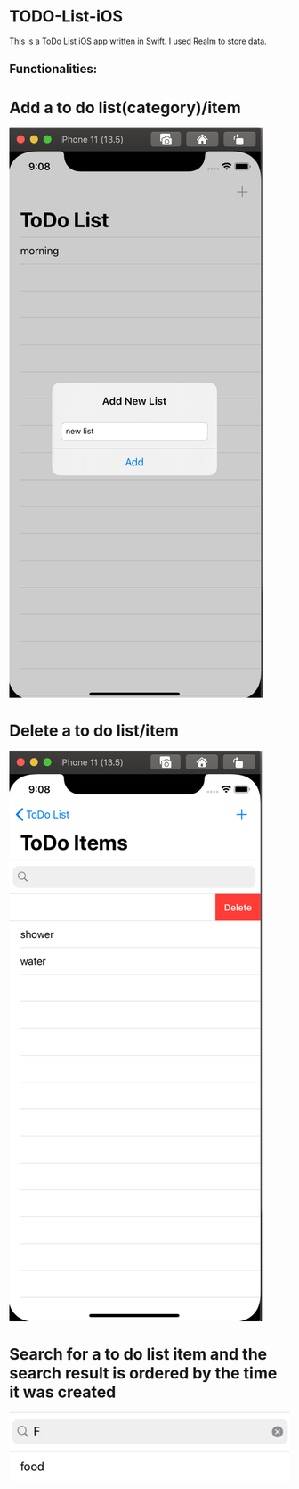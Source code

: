 # TODO-List-iOS

This is a ToDo List iOS app written in Swift. I used Realm to store data. 

## Functionalities: 
# Add a to do list(category)/item
![add](https://github.com/yvoxu/TODO-List-iOS/blob/master/demo/add.png)

# Delete a to do list/item
![delete](https://github.com/yvoxu/TODO-List-iOS/blob/master/demo/delete.png)

# Search for a to do list item and the search result is ordered by the time it was created
![search](https://github.com/yvoxu/TODO-List-iOS/blob/master/demo/search.png)





